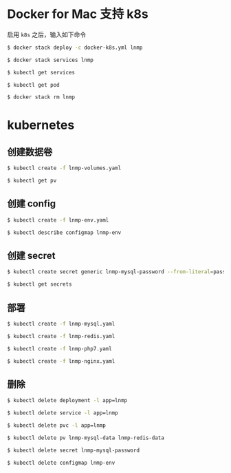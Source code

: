 # Docker for Mac 支持 k8s

启用 `k8s` 之后，输入如下命令

```bash
$ docker stack deploy -c docker-k8s.yml lnmp

$ docker stack services lnmp

$ kubectl get services

$ kubectl get pod

$ docker stack rm lnmp
```

# kubernetes

## 创建数据卷

```bash
$ kubectl create -f lnmp-volumes.yaml

$ kubectl get pv
```

## 创建 config

```bash
$ kubectl create -f lnmp-env.yaml

$ kubectl describe configmap lnmp-env
```

## 创建 secret

```bash
$ kubectl create secret generic lnmp-mysql-password --from-literal=password=mytest

$ kubectl get secrets
```

## 部署

```bash
$ kubectl create -f lnmp-mysql.yaml

$ kubectl create -f lnmp-redis.yaml

$ kubectl create -f lnmp-php7.yaml

$ kubectl create -f lnmp-nginx.yaml
```

## 删除

```bash
$ kubectl delete deployment -l app=lnmp

$ kubectl delete service -l app=lnmp

$ kubectl delete pvc -l app=lnmp

$ kubectl delete pv lnmp-mysql-data lnmp-redis-data

$ kubectl delete secret lnmp-mysql-password

$ kubectl delete configmap lnmp-env
```
